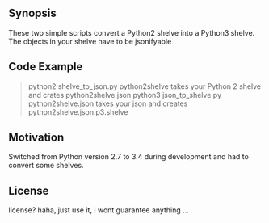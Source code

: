 ## Synopsis

These two simple scripts convert a Python2 shelve into a Python3 shelve. The objects in your shelve have to be jsonifyable

## Code Example

> python2 shelve_to_json.py python2shelve
takes your Python 2 shelve and crates python2shelve.json
> python3 json_tp_shelve.py python2shelve.json
takes your json and creates python2shelve.json.p3.shelve

## Motivation

Switched from Python version 2.7 to 3.4 during development and had to convert some shelves.

## License

license? haha, just use it, i wont guarantee anything ...